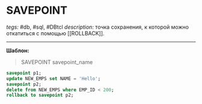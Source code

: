 # SAVEPOINT
*tegs:* #db, #sql, #DBtcl 
*description:* точка сохранения, к которой можно откатиться с помощью [[ROLLBACK]].

---
**Шаблон:**
>SAVEPOINT savepoint_name

```sql
savepoint p1;
update NEW_EMPS set NAME = 'Hello';
savepoint p2;
delete from NEW_EMPS where EMP_ID < 200;
rollback to savepoint p2;
```